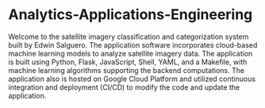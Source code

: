 # Analytics-Applications-Engineering

Welcome to the satellite imagery classification and categorization system built by Edwin Salguero. The application software incorporates cloud-based machine learning models to analyze satellite imagery data. The application is built using Python, Flask, JavaScript, Shell, YAML, and a Makefile, with machine learning algorithms supporting the backend computations. The application also is hosted on Google Cloud Platform and utilized continuous integration and deployment (CI/CD) to modify the code and update the application. 
